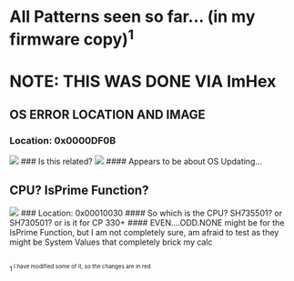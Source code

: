 # All Patterns seen so far... (in my firmware copy)<sup>1<sup>

# NOTE: THIS WAS DONE VIA ImHex

## OS ERROR LOCATION AND IMAGE
### Location: 0x0000DF0B
<img src="https://cdn.discordapp.com/attachments/1430723587958112336/1430723603476910143/image.png?ex=68fad0b0&is=68f97f30&hm=2fe089372245a248e4308026fa5a3026410968e9694e0342c02d3caf3a4154a1">
### Is this related?
<img src="https://cdn.discordapp.com/attachments/1430723587958112336/1430724646826934425/image.png?ex=68fad1a9&is=68f98029&hm=67ab95a8892a069ab333a783176ec12c6ef77c5a8e2e1e6342d674bde494dbd9">
#### Appears to be about OS Updating...

## CPU? IsPrime Function?
<img src="https://cdn.discordapp.com/attachments/843239128538546176/1430719498184425482/image.png?ex=68faccdd&is=68f97b5d&hm=6d956a46026c234882137fd4094bd7e1840e6482d45acd90680f6ceb12751dea">
### Location: 0x00010030
#### So which is the CPU? SH735501? or SH730501? or is it for CP 330+
#### EVEN....ODD.NONE might be for the IsPrime Function, but I am not completely sure, am afraid to test as they might be System Values that completely brick my calc

## 

<sup>1<sup> I have modified some of it, so the changes are in red
